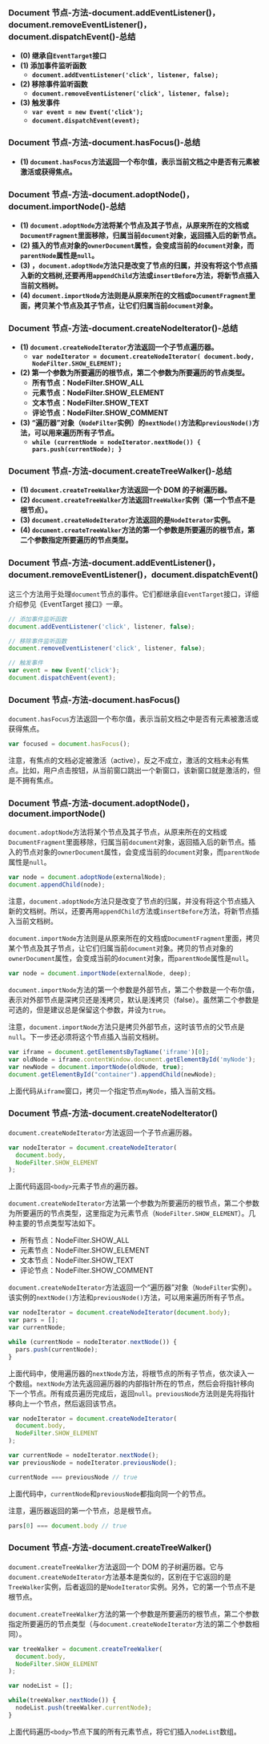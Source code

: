 ### Document 节点-方法-document.addEventListener()，document.removeEventListener()，document.dispatchEvent()-总结

- **(0) 继承自`EventTarget`接口**
- **(1) 添加事件监听函数**
  - **`document.addEventListener('click', listener, false);`**
- **(2) 移除事件监听函数**
  - **`document.removeEventListener('click', listener, false);`**
- **(3) 触发事件**
  - **`var event = new Event('click');`**
  - **`document.dispatchEvent(event);`**

### Document 节点-方法-document.hasFocus()-总结

- **(1) `document.hasFocus`方法返回一个布尔值，表示当前文档之中是否有元素被激活或获得焦点。**

### Document 节点-方法-document.adoptNode()，document.importNode()-总结

- **(1) `document.adoptNode`方法将某个节点及其子节点，从原来所在的文档或`DocumentFragment`里面移除，归属当前`document`对象，返回插入后的新节点。**
- **(2) 插入的节点对象的`ownerDocument`属性，会变成当前的`document`对象，而`parentNode`属性是`null`。**
- **(3) ，`document.adoptNode`方法只是改变了节点的归属，并没有将这个节点插入新的文档树,还要再用`appendChild`方法或`insertBefore`方法，将新节点插入当前文档树。**
- **(4) `document.importNode`方法则是从原来所在的文档或`DocumentFragment`里面，拷贝某个节点及其子节点，让它们归属当前`document`对象。**

### Document 节点-方法-document.createNodeIterator()-总结

- **(1) `document.createNodeIterator`方法返回一个子节点遍历器。**
  - **`var nodeIterator = document.createNodeIterator( document.body, NodeFilter.SHOW_ELEMENT);`**
- **(2) 第一个参数为所要遍历的根节点，第二个参数为所要遍历的节点类型。**
  - **所有节点：NodeFilter.SHOW_ALL**
  - **元素节点：NodeFilter.SHOW_ELEMENT**
  - **文本节点：NodeFilter.SHOW_TEXT**
  - **评论节点：NodeFilter.SHOW_COMMENT**
- **(3) “遍历器”对象（`NodeFilter`实例）的`nextNode()`方法和`previousNode()`方法，可以用来遍历所有子节点。**
  - **`while (currentNode = nodeIterator.nextNode()) { pars.push(currentNode); }`**

### Document 节点-方法-document.createTreeWalker()-总结

- **(1) `document.createTreeWalker`方法返回一个 DOM 的子树遍历器。**
- **(2) `document.createTreeWalker`方法返回`TreeWalker`实例（第一个节点不是根节点）。**
- **(3) `document.createNodeIterator`方法返回的是`NodeIterator`实例。**
- **(4) `document.createTreeWalker`方法的第一个参数是所要遍历的根节点，第二个参数指定所要遍历的节点类型。**

### Document 节点-方法-document.addEventListener()，document.removeEventListener()，document.dispatchEvent()

这三个方法用于处理`document`节点的事件。它们都继承自`EventTarget`接口，详细介绍参见《EventTarget 接口》一章。

```javascript
// 添加事件监听函数
document.addEventListener('click', listener, false);

// 移除事件监听函数
document.removeEventListener('click', listener, false);

// 触发事件
var event = new Event('click');
document.dispatchEvent(event);
```

### Document 节点-方法-document.hasFocus()

`document.hasFocus`方法返回一个布尔值，表示当前文档之中是否有元素被激活或获得焦点。

```javascript
var focused = document.hasFocus();
```

注意，有焦点的文档必定被激活（active），反之不成立，激活的文档未必有焦点。比如，用户点击按钮，从当前窗口跳出一个新窗口，该新窗口就是激活的，但是不拥有焦点。

### Document 节点-方法-document.adoptNode()，document.importNode()

`document.adoptNode`方法将某个节点及其子节点，从原来所在的文档或`DocumentFragment`里面移除，归属当前`document`对象，返回插入后的新节点。插入的节点对象的`ownerDocument`属性，会变成当前的`document`对象，而`parentNode`属性是`null`。

```javascript
var node = document.adoptNode(externalNode);
document.appendChild(node);
```

注意，`document.adoptNode`方法只是改变了节点的归属，并没有将这个节点插入新的文档树。所以，还要再用`appendChild`方法或`insertBefore`方法，将新节点插入当前文档树。

`document.importNode`方法则是从原来所在的文档或`DocumentFragment`里面，拷贝某个节点及其子节点，让它们归属当前`document`对象。拷贝的节点对象的`ownerDocument`属性，会变成当前的`document`对象，而`parentNode`属性是`null`。

```javascript
var node = document.importNode(externalNode, deep);
```

`document.importNode`方法的第一个参数是外部节点，第二个参数是一个布尔值，表示对外部节点是深拷贝还是浅拷贝，默认是浅拷贝（false）。虽然第二个参数是可选的，但是建议总是保留这个参数，并设为`true`。

注意，`document.importNode`方法只是拷贝外部节点，这时该节点的父节点是`null`。下一步还必须将这个节点插入当前文档树。

```javascript
var iframe = document.getElementsByTagName('iframe')[0];
var oldNode = iframe.contentWindow.document.getElementById('myNode');
var newNode = document.importNode(oldNode, true);
document.getElementById("container").appendChild(newNode);
```

上面代码从`iframe`窗口，拷贝一个指定节点`myNode`，插入当前文档。

### Document 节点-方法-document.createNodeIterator()

`document.createNodeIterator`方法返回一个子节点遍历器。

```javascript
var nodeIterator = document.createNodeIterator(
  document.body,
  NodeFilter.SHOW_ELEMENT
);
```

上面代码返回`<body>`元素子节点的遍历器。

`document.createNodeIterator`方法第一个参数为所要遍历的根节点，第二个参数为所要遍历的节点类型，这里指定为元素节点（`NodeFilter.SHOW_ELEMENT`）。几种主要的节点类型写法如下。

- 所有节点：NodeFilter.SHOW_ALL
- 元素节点：NodeFilter.SHOW_ELEMENT
- 文本节点：NodeFilter.SHOW_TEXT
- 评论节点：NodeFilter.SHOW_COMMENT

`document.createNodeIterator`方法返回一个“遍历器”对象（`NodeFilter`实例）。该实例的`nextNode()`方法和`previousNode()`方法，可以用来遍历所有子节点。

```javascript
var nodeIterator = document.createNodeIterator(document.body);
var pars = [];
var currentNode;

while (currentNode = nodeIterator.nextNode()) {
  pars.push(currentNode);
}
```

上面代码中，使用遍历器的`nextNode`方法，将根节点的所有子节点，依次读入一个数组。`nextNode`方法先返回遍历器的内部指针所在的节点，然后会将指针移向下一个节点。所有成员遍历完成后，返回`null`。`previousNode`方法则是先将指针移向上一个节点，然后返回该节点。

```javascript
var nodeIterator = document.createNodeIterator(
  document.body,
  NodeFilter.SHOW_ELEMENT
);

var currentNode = nodeIterator.nextNode();
var previousNode = nodeIterator.previousNode();

currentNode === previousNode // true
```

上面代码中，`currentNode`和`previousNode`都指向同一个的节点。

注意，遍历器返回的第一个节点，总是根节点。

```javascript
pars[0] === document.body // true
```

### Document 节点-方法-document.createTreeWalker()

`document.createTreeWalker`方法返回一个 DOM 的子树遍历器。它与`document.createNodeIterator`方法基本是类似的，区别在于它返回的是`TreeWalker`实例，后者返回的是`NodeIterator`实例。另外，它的第一个节点不是根节点。

`document.createTreeWalker`方法的第一个参数是所要遍历的根节点，第二个参数指定所要遍历的节点类型（与`document.createNodeIterator`方法的第二个参数相同）。

```javascript
var treeWalker = document.createTreeWalker(
  document.body,
  NodeFilter.SHOW_ELEMENT
);

var nodeList = [];

while(treeWalker.nextNode()) {
  nodeList.push(treeWalker.currentNode);
}
```

上面代码遍历`<body>`节点下属的所有元素节点，将它们插入`nodeList`数组。
